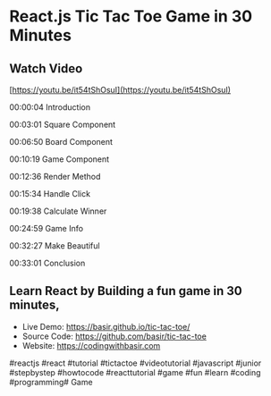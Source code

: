 # React.js Tic Tac Toe Game in 30 Minutes
## Watch Video
[https://youtu.be/it54tShOsuI](https://youtu.be/it54tShOsuI)

 00:00:04 Introduction

 00:03:01 Square Component

 00:06:50 Board Component

 00:10:19 Game Component

 00:12:36 Render Method

 00:15:34 Handle Click

 00:19:38 Calculate Winner

 00:24:59 Game Info

 00:32:27 Make Beautiful

 00:33:01 Conclusion


## Learn React by Building a fun game in 30 minutes,
* Live Demo: https://basir.github.io/tic-tac-toe/
* Source Code: https://github.com/basir/tic-tac-toe
* Website: https://codingwithbasir.com

#reactjs #react #tutorial #tictactoe #videotutorial #javascript #junior #stepbystep #howtocode #reacttutorial #game #fun #learn #coding #programming#   G a m e  
 